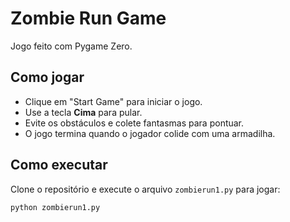 # Zombie Run Game

Jogo feito com Pygame Zero.

## Como jogar

- Clique em "Start Game" para iniciar o jogo.
- Use a tecla **Cima** para pular.
- Evite os obstáculos e colete fantasmas para pontuar.
- O jogo termina quando o jogador colide com uma armadilha.

## Como executar

Clone o repositório e execute o arquivo `zombierun1.py` para jogar:

```bash
python zombierun1.py


